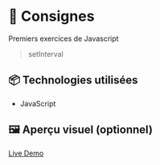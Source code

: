 # 🚀 Consignes

Premiers exercices de Javascript 
> setInterval

## 📦 Technologies utilisées

- JavaScript


## 🖼️ Aperçu visuel (optionnel)

[Live Demo](https://ocrzia.github.io/JS5--Timer/)